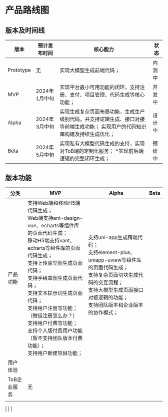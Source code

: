 # 产品路线图

## 版本及时间线

<table>
<thead>
  <tr>
    <th>版本</th>
    <th>预计发布时间</th>
    <th>核心能力</th>
    <th>状态</th>
  </tr>
</thead>
<tbody>
  <tr>
    <td>Prototype</td>
    <td>无</td>
    <td>实现大模型生成前端代码；</td>
    <td>内测中</td>
  </tr>
  <tr>
    <td>MVP</td>
    <td>2024年1月中旬</td>
    <td>实现平台最小可用功能的闭环，支持注册、支付、项目管理、代码生成等核心功能；</td>
    <td>开发中</td>
  </tr>
  <tr>
    <td>Alpha</td>
    <td>2024年3月中旬</td>
    <td>实现生成复杂页面布局功能，生成生产级别代码，并支持逻辑生成、接口对接等前端生成功能； 实现用户的代码知识库构建及持续生成优化；</td>
    <td>设计中</td>
  </tr>
  <tr>
    <td>Beta</td>
    <td>2024年5月中旬</td>
    <td>实现私有大模型代码生成的支持，实现对ToB端的定制化服务； *实现前后端逻辑的完整闭环生成；</td>
    <td>预研中</td>
  </tr>
</tbody>
</table>


## 版本功能

<table>
<thead>
  <tr>
    <th>分类</th>
    <th>MVP</th>
    <th>Alpha</th>
    <th>Beta</th>
  </tr>
</thead>
<tbody>
  <tr>
    <td>产品功能</td>
    <td>支持Web端和移动H5端代码生成；<br>Web端支持ant-design-vue、echarts等组件库的页面代码生成；<br>移动H5端支持vant、echarts等组件库的页面代码生成；<br>支持上传原型图生成页面代码；<br>支持手绘草图生成页面代码；<br>支持文本提示词生成页面代码；<br>支持用户注册等功能；（微信注册怎么办？）<br>支持用户付费等功能；<br>支持个人版付费用户功能（暂不支持团队版本付费功能）；<br>支持用户新建项目功能；</td>
    <td>支持uni-app生成跨端代码；<br>支持element-plus、uniapp-uview等组件库的页面代码生成；<br>支持复杂页面切块生成代码的交互流程；<br>支持大模型生成页面接口对接逻辑的功能；<br>支持团队版本和企业版本的协作模式；<br><br></td>
    <td></td>
  </tr>
  <tr>
    <td>用户体验</td>
    <td></td>
    <td></td>
    <td></td>
  </tr>
  <tr>
    <td>ToB企业服务</td>
    <td>无</td>
    <td></td>
    <td></td>
  </tr>
  <tr>
    <td></td>
    <td></td>
    <td></td>
    <td></td>
  </tr>
</tbody>
</table>                                                                                                                                                 |                                                                                                                                                                                                  |      |